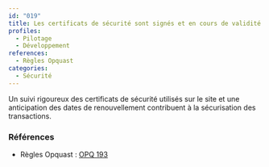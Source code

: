 ```yaml
---
id: "019"
title: Les certificats de sécurité sont signés et en cours de validité
profiles:
  - Pilotage
  - Développement
references:
  - Règles Opquast
categories:
  - Sécurité
---
```


Un suivi rigoureux des certificats de sécurité utilisés sur le site et une anticipation des dates de renouvellement contribuent à la sécurisation des transactions.

### Références

* Règles Opquast : [OPQ 193](https://checklists.opquast.com/fr/assurance-qualite-web/les-certificats-de-securite-sont-signes-et-en-cours-de-validite)

